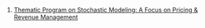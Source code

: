 1. [Thematic Program on Stochastic Modeling: A Focus on Pricing & Revenue Management](https://youtube.com/playlist?list=PLT7UzLaEBL93vd335Vj9ObYWB4sv3eEKO)